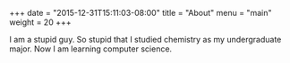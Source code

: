 +++
date = "2015-12-31T15:11:03-08:00"
title = "About"
menu = "main"
weight = 20
+++

I am a stupid guy. So stupid that I studied chemistry as my undergraduate major. Now I am learning computer science.